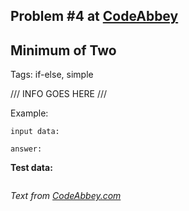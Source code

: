 ## Problem #4 at [CodeAbbey](https://codeabbey.com/)
## Minimum of Two
Tags: if-else, simple

/// INFO GOES HERE ///

Example:
```
input data:

answer:

```

**Test data:**
```

```
*Text from [CodeAbbey.com](https://www.codeabbey.com/)*
